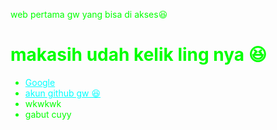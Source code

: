 web pertama gw yang bisa di akses😆

<html>
<head>
    
</head>
<body style="background-image: url('https://files.catbox.moe/m0uckf.jpg'); background-size: cover; color: lime;">
    <h1>makasih udah kelik ling nya 😆 </h1>
    <ul>
        <li><a href="https://www.google.com" style="color: cyan;">Google</a></li>
        <li><a href="https://github.com/Gerald152009/Tes/edit/main/README.md" style="color: cyan;">akun github gw 😆</a></li>
        <li>wkwkwk</li>
        <li>gabut cuyy </li>
    </ul>
</body>
</html>
